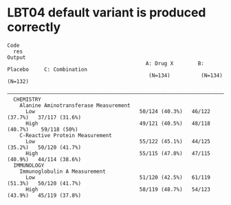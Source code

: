 # LBT04 default variant is produced correctly

    Code
      res
    Output
                                                 A: Drug X        B: Placebo     C: Combination
                                                  (N=134)          (N=134)          (N=132)    
      —————————————————————————————————————————————————————————————————————————————————————————
      CHEMISTRY                                                                                
        Alanine Aminotransferase Measurement                                                   
          Low                                  50/124 (40.3%)   46/122 (37.7%)   37/117 (31.6%)
          High                                 49/121 (40.5%)   48/118 (40.7%)    59/118 (50%) 
        C-Reactive Protein Measurement                                                         
          Low                                  55/122 (45.1%)   44/125 (35.2%)   50/120 (41.7%)
          High                                 55/115 (47.8%)   47/115 (40.9%)   44/114 (38.6%)
      IMMUNOLOGY                                                                               
        Immunoglobulin A Measurement                                                           
          Low                                  51/120 (42.5%)   61/119 (51.3%)   50/120 (41.7%)
          High                                 58/119 (48.7%)   54/123 (43.9%)   45/119 (37.8%)

